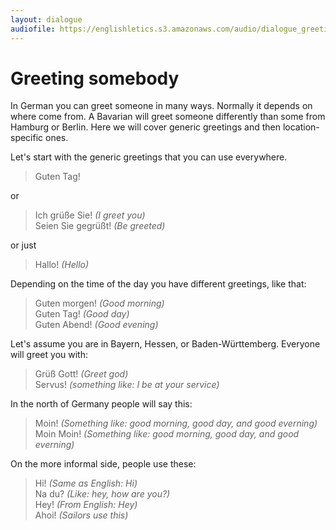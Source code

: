 ```yaml
---
layout: dialogue
audiofile: https://englishletics.s3.amazonaws.com/audio/dialogue_greetings_01.mp3
---
```


# Greeting somebody

In German you can greet someone in many ways. Normally it depends on where come from. A Bavarian will greet someone differently than some from Hamburg or Berlin. Here we will cover generic greetings and then location-specific ones.

Let's start with the generic greetings that you can use everywhere.

> Guten Tag!

or

> Ich grüße Sie! *(I greet you)*  
> Seien Sie gegrüßt! *(Be greeted)*  

or just

> Hallo! *(Hello)*

Depending on the time of the day you have different greetings, like that:

> Guten morgen!  *(Good morning)*  
> Guten Tag!  *(Good day)*  
> Guten Abend!  *(Good evening)*  

Let's assume you are in Bayern, Hessen, or Baden-Württemberg. Everyone will greet you with:

> Grüß Gott!  *(Greet god)*  
> Servus!  *(something like: I be at your service)*  

In the north of Germany people will say this:

> Moin!  *(Something like: good morning, good day, and good everning)*  
> Moin Moin!  *(Something like: good morning, good day, and good everning)*    

On the more informal side, people use these:

> Hi!  *(Same as English: Hi)*  
> Na du?  *(Like: hey, how are you?)*  
> Hey!   *(From English: Hey)*  
> Ahoi!  *(Sailors use this)*  

 











